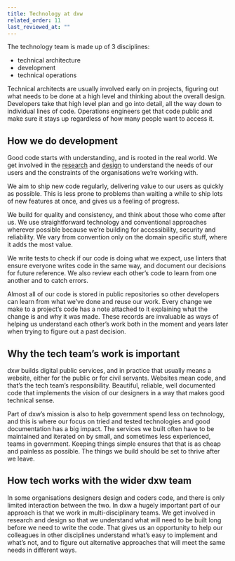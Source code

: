 ```yaml
---
title: Technology at dxw
related_order: 11
last_reviewed_at: ""
---
```


The technology team is made up of 3 disciplines: 

* technical architecture
* development
* technical operations

Technical architects are usually involved early on in projects, figuring out what needs to be done at a high level and thinking about the overall design. Developers take that high level plan and go into detail, all the way down to individual lines of code. Operations engineers get that code public and make sure it stays up regardless of how many people want to access it.

## How we do development

Good code starts with understanding, and is rooted in the real world. We get involved in the [research](/user-research) and [design](/design) to understand the needs of our users and the constraints of the organisations we’re working with.

We aim to ship new code regularly, delivering value to our users as quickly as possible. This is less prone to problems than waiting a while to ship lots of new features at once, and gives us a feeling of progress.

We build for quality and consistency, and think about those who come after us. We use straightforward technology and conventional approaches wherever possible because we’re building for accessibility, security and reliability. We vary from convention only on the domain specific stuff, where it adds the most value.

We write tests to check if our code is doing what we expect, use linters that ensure everyone writes code in the same way, and document our decisions for future reference. We also review each other’s code to learn from one another and to catch errors.

Almost all of our code is stored in public repositories so other developers can learn from what we’ve done and reuse our work. Every change we make to a project’s code has a note attached to it explaining what the change is and why it was made. These records are invaluable as ways of helping us understand each other’s work both in the moment and years later when trying to figure out a past decision.

## Why the tech team’s work is important 

dxw builds digital public services, and in practice that usually means a website, either for the public or for civil servants. Websites mean code, and that’s the tech team’s responsibility. Beautiful, reliable, well documented code that implements the vision of our designers in a way that makes good technical sense.

Part of dxw’s mission is also to help government spend less on technology, and this is where our focus on tried and tested technologies and good documentation has a big impact. The services we built often have to be maintained and iterated on by small, and sometimes less experienced, teams in government. Keeping things simple ensures that that is as cheap and painless as possible. The things we build should be set to thrive after we leave.

## How tech works with the wider dxw team

In some organisations designers design and coders code, and there is only limited interaction between the two. In dxw a hugely important part of our approach is that we work in multi-disciplinary teams.
We get involved in research and design so that we understand what will need to be built long before we need to write the code. That gives us an opportunity to help our colleagues in other disciplines understand what’s easy to implement and what’s not, and to figure out alternative approaches that will meet the same needs in different ways.


